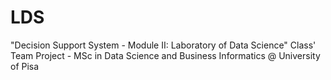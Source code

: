 # LDS
"Decision Support System - Module II: Laboratory of Data Science" Class' Team Project - MSc in Data Science and Business Informatics @ University of Pisa
